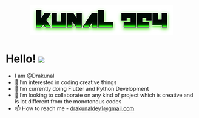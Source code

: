 <h1 align="center">
  <img src="https://github.com/Drakunal/Drakunal/blob/main/name.png" alt="Kunal Dey" />
</h1>

# Hello! <img src="https://raw.githubusercontent.com/MartinHeinz/MartinHeinz/master/wave.gif" width="10px">
- I am @Drakunal
- 👀 I’m interested in coding creative things
- 🌱 I’m currently doing Flutter and Python Development
- 💞️ I’m looking to collaborate on any kind of project which is creative and is lot different from the monotonous codes
- 📫 How to reach me - drakunaldey1@gmail.com

<!---
Drakunal/Drakunal is a ✨ special ✨ repository because its `README.md` (this file) appears on your GitHub profile.
You can click the Preview link to take a look at your changes.
--->
